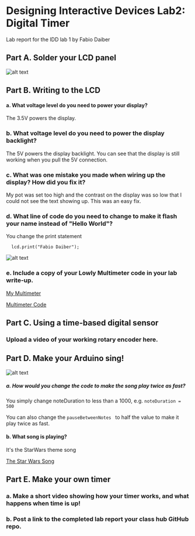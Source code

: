 # Designing Interactive Devices Lab2: Digital Timer

Lab report for the IDD lab 1 by Fabio Daiber

## Part A. Solder your LCD panel
![alt text](https://github.com/fpdaiber/IDD_Lab2/blob/master/IMG_2337.jpg)

## Part B. Writing to the LCD
#### a. What voltage level do you need to power your display?

The 3.5V powers the display.

### b. What voltage level do you need to power the display backlight?

The 5V powers the display backlight. You can see that the display is still working when you pull the 5V connection.

### c. What was one mistake you made when wiring up the display? How did you fix it?

My pot was set too high and the contrast on the display was so low that I could not see the text showing up. This was an easy fix.

### d. What line of code do you need to change to make it flash your name instead of "Hello World"?

You change the print statement
```
  lcd.print("Fabio Daiber");
````

![alt text](https://github.com/fpdaiber/IDD_Lab2/blob/master/IMG_2339.jpg)

### e. Include a copy of your Lowly Multimeter code in your lab write-up.

[My Multimeter](https://drive.google.com/open?id=1K9EHW3xyOUSyLR97CkWMqE7F06eF7VRU)

[Multimeter Code](https://github.com/fpdaiber/IDD_Lab2/blob/master/Multimeter.ino)


## Part C. Using a time-based digital sensor
### Upload a video of your working rotary encoder here.

## Part D. Make your Arduino sing!

![alt text](https://github.com/fpdaiber/IDD_Lab2/blob/master/IMG_2334.jpg)

##### a. How would you change the code to make the song play twice as fast?

You simply change noteDuration to less than a 1000, e.g. 
```noteDuration = 500 ```

You can also change the ```pauseBetweenNotes ```
to half the value to make it play twice as fast.

#### b. What song is playing?

It's the StarWars theme song

[The Star Wars Song](https://drive.google.com/open?id=1fpYqc16HcLLLSjBfXQWl9Wdv9hQbqUeq)

## Part E. Make your own timer
### a. Make a short video showing how your timer works, and what happens when time is up!

### b. Post a link to the completed lab report your class hub GitHub repo.

